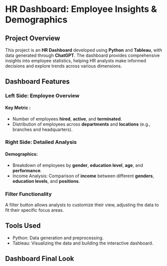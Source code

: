 # HR Dashboard: Employee Insights & Demographics




## Project Overview
This project is an **HR Dashboard** developed using **Python** and **Tableau**, with data generated through **ChatGPT**. The dashboard provides comprehensive insights into employee statistics, helping HR analysts make informed decisions and explore trends across various dimensions.

## Dashboard Features
### Left Side: Employee Overview
#### Key Metric :
- Number of employees **hired**, **active**, and **terminated**.
- Distribution of employees across **departments** and **locations** (e.g., branches and headquarters).
### Right Side: Detailed Analysis
#### Demographics:
- Breakdown of employees by **gender**, **education level**, **age**, and **performance**.
- Income Analysis:
Comparison of **income** between different **genders**, **education levels**, and **positions**.
### Filter Functionality
A filter button allows analysts to customize their view, adjusting the data to fit their specific focus areas.
## Tools Used
- Python: Data generation and preprocessing.
- Tableau: Visualizing the data and building the interactive dashboard.

## Dashboard Final Look



